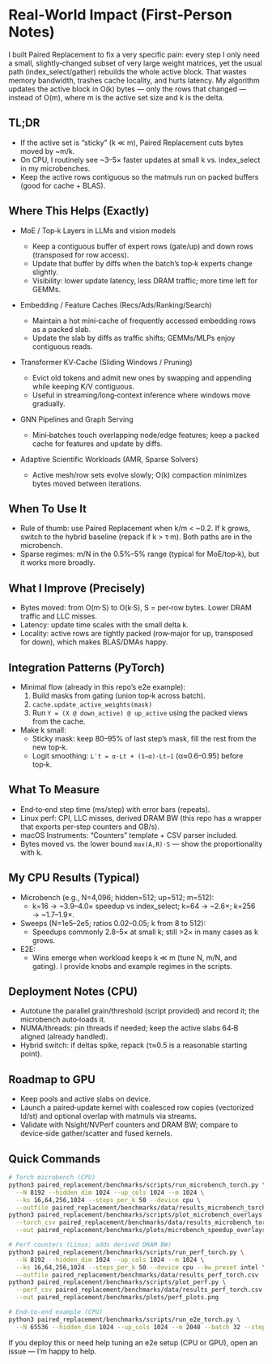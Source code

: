 # Real‑World Impact (First‑Person Notes)

I built Paired Replacement to fix a very specific pain: every step I only need a small, slightly‑changed subset of very large weight matrices, yet the usual path (index_select/gather) rebuilds the whole active block. That wastes memory bandwidth, trashes cache locality, and hurts latency. My algorithm updates the active block in O(k) bytes — only the rows that changed — instead of O(m), where m is the active set size and k is the delta.

## TL;DR
- If the active set is “sticky” (k ≪ m), Paired Replacement cuts bytes moved by ~m/k.
- On CPU, I routinely see ~3–5× faster updates at small k vs. index_select in my microbenches.
- Keep the active rows contiguous so the matmuls run on packed buffers (good for cache + BLAS).

## Where This Helps (Exactly)
- MoE / Top‑k Layers in LLMs and vision models
  - Keep a contiguous buffer of expert rows (gate/up) and down rows (transposed for row access).
  - Update that buffer by diffs when the batch’s top‑k experts change slightly.
  - Visibility: lower update latency, less DRAM traffic; more time left for GEMMs.

- Embedding / Feature Caches (Recs/Ads/Ranking/Search)
  - Maintain a hot mini‑cache of frequently accessed embedding rows as a packed slab.
  - Update the slab by diffs as traffic shifts; GEMMs/MLPs enjoy contiguous reads.

- Transformer KV‑Cache (Sliding Windows / Pruning)
  - Evict old tokens and admit new ones by swapping and appending while keeping K/V contiguous.
  - Useful in streaming/long‑context inference where windows move gradually.

- GNN Pipelines and Graph Serving
  - Mini‑batches touch overlapping node/edge features; keep a packed cache for features and update by diffs.

- Adaptive Scientific Workloads (AMR, Sparse Solvers)
  - Active mesh/row sets evolve slowly; O(k) compaction minimizes bytes moved between iterations.

## When To Use It
- Rule of thumb: use Paired Replacement when k/m < ~0.2. If k grows, switch to the hybrid baseline (repack if k > τ·m). Both paths are in the microbench.
- Sparse regimes: m/N in the 0.5%–5% range (typical for MoE/top‑k), but it works more broadly.

## What I Improve (Precisely)
- Bytes moved: from O(m·S) to O(k·S), S = per‑row bytes. Lower DRAM traffic and LLC misses.
- Latency: update time scales with the small delta k.
- Locality: active rows are tightly packed (row‑major for up, transposed for down), which makes BLAS/DMAs happy.

## Integration Patterns (PyTorch)
- Minimal flow (already in this repo’s e2e example):
  1) Build masks from gating (union top‑k across batch).
  2) `cache.update_active_weights(mask)`
  3) Run `Y = (X @ down_active) @ up_active` using the packed views from the cache.
- Make k small:
  - Sticky mask: keep 80–95% of last step’s mask, fill the rest from the new top‑k.
  - Logit smoothing: `L′t = α·Lt + (1−α)·Lt−1` (α≈0.6–0.95) before top‑k.

## What To Measure
- End‑to‑end step time (ms/step) with error bars (repeats).
- Linux perf: CPI, LLC misses, derived DRAM BW (this repo has a wrapper that exports per‑step counters and GB/s).
- macOS Instruments: “Counters” template + CSV parser included.
- Bytes moved vs. the lower bound `max(A,R)·S` — show the proportionality with k.

## My CPU Results (Typical)
- Microbench (e.g., N=4,096; hidden=512; up=512; m=512):
  - k=16 → ~3.9–4.0× speedup vs index_select; k=64 → ~2.6×; k=256 → ~1.7–1.9×.
- Sweeps (N=1e5–2e5; ratios 0.02–0.05; k from 8 to 512):
  - Speedups commonly 2.8–5× at small k; still >2× in many cases as k grows.
- E2E:
  - Wins emerge when workload keeps k ≪ m (tune N, m/N, and gating). I provide knobs and example regimes in the scripts.

## Deployment Notes (CPU)
- Autotune the parallel grain/threshold (script provided) and record it; the microbench auto‑loads it.
- NUMA/threads: pin threads if needed; keep the active slabs 64‑B aligned (already handled).
- Hybrid switch: if deltas spike, repack (τ≈0.5 is a reasonable starting point).

## Roadmap to GPU
- Keep pools and active slabs on device.
- Launch a paired‑update kernel with coalesced row copies (vectorized ld/st) and optional overlap with matmuls via streams.
- Validate with Nsight/NVPerf counters and DRAM BW; compare to device‑side gather/scatter and fused kernels.

## Quick Commands
```bash
# Torch microbench (CPU)
python3 paired_replacement/benchmarks/scripts/run_microbench_torch.py \
  --N 8192 --hidden_dim 1024 --up_cols 1024 --m 1024 \
  --ks 16,64,256,1024 --steps_per_k 50 --device cpu \
  --outfile paired_replacement/benchmarks/data/results_microbench_torch.csv
python3 paired_replacement/benchmarks/scripts/plot_microbench_overlays.py \
  --torch_csv paired_replacement/benchmarks/data/results_microbench_torch.csv \
  --out paired_replacement/benchmarks/plots/microbench_speedup_overlays.png

# Perf counters (Linux; adds derived DRAM BW)
python3 paired_replacement/benchmarks/scripts/run_perf_torch.py \
  --N 8192 --hidden_dim 1024 --up_cols 1024 --m 1024 \
  --ks 16,64,256,1024 --steps_per_k 50 --device cpu --bw_preset intel \
  --outfile paired_replacement/benchmarks/data/results_perf_torch.csv
python3 paired_replacement/benchmarks/scripts/plot_perf.py \
  --perf_csv paired_replacement/benchmarks/data/results_perf_torch.csv \
  --out paired_replacement/benchmarks/plots/perf_plots.png

# End‑to‑end example (CPU)
python3 paired_replacement/benchmarks/scripts/run_e2e_torch.py \
  --N 65536 --hidden_dim 1024 --up_cols 1024 --m 2048 --batch 32 --steps 50 --device cpu
```

If you deploy this or need help tuning an e2e setup (CPU or GPU), open an issue — I’m happy to help.

